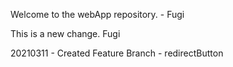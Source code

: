 Welcome to the webApp repository. - Fugi

This is a new change. Fugi

20210311 - Created Feature Branch - redirectButton